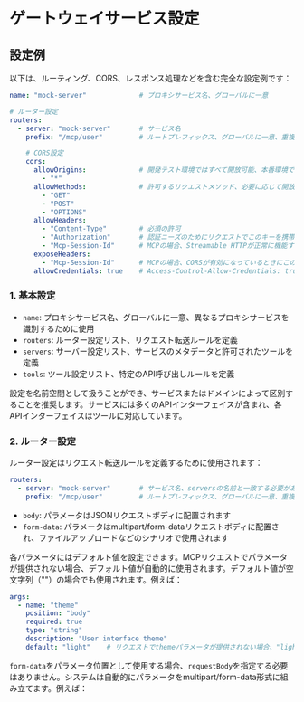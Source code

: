 # ゲートウェイサービス設定

## 設定例

以下は、ルーティング、CORS、レスポンス処理などを含む完全な設定例です：

```yaml
name: "mock-server"             # プロキシサービス名、グローバルに一意

# ルーター設定
routers:
  - server: "mock-server"       # サービス名
    prefix: "/mcp/user"         # ルートプレフィックス、グローバルに一意、重複不可、サービスまたはドメイン+モジュールで区別することを推奨

    # CORS設定
    cors:
      allowOrigins:             # 開発テスト環境ではすべて開放可能、本番環境では必要に応じて開放することをお勧めします。（ほとんどのMCPクライアントはCORSを必要としません）
        - "*"
      allowMethods:             # 許可するリクエストメソッド、必要に応じて開放。MCP（SSEとStreamable）の場合、通常これら3つのメソッドのみが必要
        - "GET"
        - "POST"
        - "OPTIONS"
      allowHeaders:
        - "Content-Type"        # 必須の許可
        - "Authorization"       # 認証ニーズのためにリクエストでこのキーを携帯する必要がある
        - "Mcp-Session-Id"      # MCPの場合、Streamable HTTPが正常に機能するためにはリクエストでこのキーを携帯することが必要
      exposeHeaders:
        - "Mcp-Session-Id"      # MCPの場合、CORSが有効になっているときにこのキーを公開する必要がある、そうでなければStreamable HTTPが正常に機能しない
      allowCredentials: true    # Access-Control-Allow-Credentials: trueというヘッダーを追加するかどうか
```

### 1. 基本設定

- `name`: プロキシサービス名、グローバルに一意、異なるプロキシサービスを識別するために使用
- `routers`: ルーター設定リスト、リクエスト転送ルールを定義
- `servers`: サーバー設定リスト、サービスのメタデータと許可されたツールを定義
- `tools`: ツール設定リスト、特定のAPI呼び出しルールを定義

設定を名前空間として扱うことができ、サービスまたはドメインによって区別することを推奨します。サービスには多くのAPIインターフェイスが含まれ、各APIインターフェイスはツールに対応しています。

### 2. ルーター設定

ルーター設定はリクエスト転送ルールを定義するために使用されます：

```yaml
routers:
  - server: "mock-server"       # サービス名、serversの名前と一致する必要がある
    prefix: "/mcp/user"         # ルートプレフィックス、グローバルに一意、重複不可
```

- `body`: パラメータはJSONリクエストボディに配置されます
- `form-data`: パラメータはmultipart/form-dataリクエストボディに配置され、ファイルアップロードなどのシナリオで使用されます

各パラメータにはデフォルト値を設定できます。MCPリクエストでパラメータが提供されない場合、デフォルト値が自動的に使用されます。デフォルト値が空文字列（""）の場合でも使用されます。例えば：

```yaml
args:
  - name: "theme"
    position: "body"
    required: true
    type: "string"
    description: "User interface theme"
    default: "light"    # リクエストでthemeパラメータが提供されない場合、"light"がデフォルト値として使用されます
```

`form-data`をパラメータ位置として使用する場合、`requestBody`を指定する必要はありません。システムは自動的にパラメータをmultipart/form-data形式に組み立てます。例えば： 